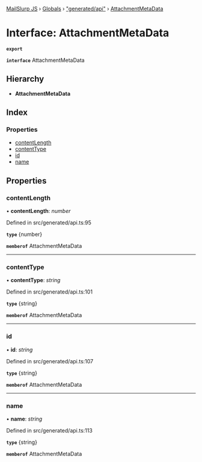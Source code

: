 [MailSlurp JS](../README.md) › [Globals](../globals.md) › ["generated/api"](../modules/_generated_api_.md) › [AttachmentMetaData](_generated_api_.attachmentmetadata.md)

# Interface: AttachmentMetaData

**`export`** 

**`interface`** AttachmentMetaData

## Hierarchy

* **AttachmentMetaData**

## Index

### Properties

* [contentLength](_generated_api_.attachmentmetadata.md#contentlength)
* [contentType](_generated_api_.attachmentmetadata.md#contenttype)
* [id](_generated_api_.attachmentmetadata.md#id)
* [name](_generated_api_.attachmentmetadata.md#name)

## Properties

###  contentLength

• **contentLength**: *number*

Defined in src/generated/api.ts:95

**`type`** {number}

**`memberof`** AttachmentMetaData

___

###  contentType

• **contentType**: *string*

Defined in src/generated/api.ts:101

**`type`** {string}

**`memberof`** AttachmentMetaData

___

###  id

• **id**: *string*

Defined in src/generated/api.ts:107

**`type`** {string}

**`memberof`** AttachmentMetaData

___

###  name

• **name**: *string*

Defined in src/generated/api.ts:113

**`type`** {string}

**`memberof`** AttachmentMetaData

